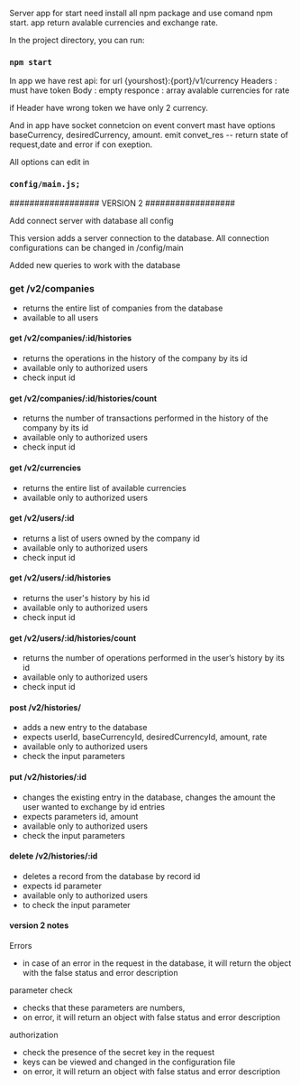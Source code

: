 Server app for start need install all npm package and use comand npm start.
app return avalable currencies and exchange rate.

In the project directory, you can run:

### `npm start`

In app we have rest api: 
for url {yourshost}:{port}/v1/currency
    Headers : must have token
    Body : empty
    responce : array avalable currencies for rate

if Header have wrong token we have only 2 currency.
    
And in app have socket connetcion 
    on event convert mast have options baseCurrency, desiredCurrency, amount.
    emit convet_res -- return state of request,date and error if con exeption.

All options can edit in  

### `config/main.js;`

################## VERSION 2  ##################

Add connect server with database all config

This version adds a server connection to the database.
All connection configurations can be changed in /config/main

Added new queries to work with the database

### get /v2/companies
- returns the entire list of companies from the database
- available to all users

#### get /v2/companies/:id/histories
- returns the operations in the history of the company by its id
- available only to authorized users
- check input id

#### get /v2/companies/:id/histories/count
- returns the number of transactions performed in the history of the company by its id
- available only to authorized users
- check input id

#### get /v2/currencies
- returns the entire list of available currencies
- available only to authorized users

#### get /v2/users/:id
- returns a list of users owned by the company id
- available only to authorized users
- check input id

#### get /v2/users/:id/histories
- returns the user's history by his id
- available only to authorized users
- check input id

#### get /v2/users/:id/histories/count
- returns the number of operations performed in the user’s history by its id
- available only to authorized users
- check input id

#### post /v2/histories/
- adds a new entry to the database
- expects userId, baseCurrencyId, desiredCurrencyId, amount, rate
- available only to authorized users
- check the input parameters

#### put /v2/histories/:id
- changes the existing entry in the database, changes the amount the user wanted to exchange by id entries
- expects parameters id, amount
- available only to authorized users
- check the input parameters

#### delete /v2/histories/:id
- deletes a record from the database by record id
- expects id parameter
- available only to authorized users
- to check the input parameter

#### version 2 notes

Errors
- in case of an error in the request in the database, it will return the object with the false status and error description

parameter check
- checks that these parameters are numbers,
- on error, it will return an object with false status and error description

authorization
- check the presence of the secret key in the request
- keys can be viewed and changed in the configuration file
- on error, it will return an object with false status and error description
